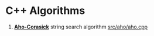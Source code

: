 # C++ Algorithms

1. [**Aho-Corasick**](https://en.wikipedia.org/wiki/Aho–Corasick_algorithm) string search algorithm [src/aho/aho.cpp](src/aho/aho.cpp)
